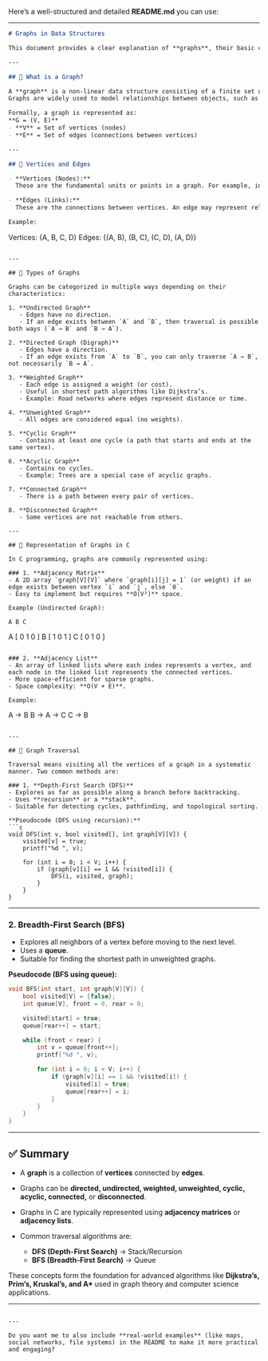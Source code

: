 Here’s a well-structured and detailed **README.md** you can use:

---

```markdown
# Graphs in Data Structures

This document provides a clear explanation of **graphs**, their basic components, common types, representation methods in C, and traversal techniques like **DFS (Depth-First Search)** and **BFS (Breadth-First Search)**.

---

## 📌 What is a Graph?

A **graph** is a non-linear data structure consisting of a finite set of **nodes (or vertices)** and a set of **connections (or edges)** between them.  
Graphs are widely used to model relationships between objects, such as social networks, road maps, communication systems, and computer networks.

Formally, a graph is represented as:  
**G = (V, E)**  
- **V** = Set of vertices (nodes)  
- **E** = Set of edges (connections between vertices)

---

## 📌 Vertices and Edges

- **Vertices (Nodes):**  
  These are the fundamental units or points in a graph. For example, in a social network, each person can be represented as a vertex.

- **Edges (Links):**  
  These are the connections between vertices. An edge may represent relationships (friendship, road connection, etc.) between two vertices.

Example:  
```

Vertices: {A, B, C, D}
Edges: {(A, B), (B, C), (C, D), (A, D)}

```

---

## 📌 Types of Graphs

Graphs can be categorized in multiple ways depending on their characteristics:

1. **Undirected Graph**  
   - Edges have no direction.  
   - If an edge exists between `A` and `B`, then traversal is possible both ways (`A → B` and `B → A`).

2. **Directed Graph (Digraph)**  
   - Edges have a direction.  
   - If an edge exists from `A` to `B`, you can only traverse `A → B`, not necessarily `B → A`.

3. **Weighted Graph**  
   - Each edge is assigned a weight (or cost).  
   - Useful in shortest path algorithms like Dijkstra’s.  
   - Example: Road networks where edges represent distance or time.

4. **Unweighted Graph**  
   - All edges are considered equal (no weights).

5. **Cyclic Graph**  
   - Contains at least one cycle (a path that starts and ends at the same vertex).

6. **Acyclic Graph**  
   - Contains no cycles.  
   - Example: Trees are a special case of acyclic graphs.

7. **Connected Graph**  
   - There is a path between every pair of vertices.

8. **Disconnected Graph**  
   - Some vertices are not reachable from others.

---

## 📌 Representation of Graphs in C

In C programming, graphs are commonly represented using:

### 1. **Adjacency Matrix**
- A 2D array `graph[V][V]` where `graph[i][j] = 1` (or weight) if an edge exists between vertex `i` and `j`, else `0`.
- Easy to implement but requires **O(V²)** space.

Example (Undirected Graph):  
```

```
A B C
```

A \[ 0 1 0 ]
B \[ 1 0 1 ]
C \[ 0 1 0 ]

```

### 2. **Adjacency List**
- An array of linked lists where each index represents a vertex, and each node in the linked list represents the connected vertices.
- More space-efficient for sparse graphs.
- Space complexity: **O(V + E)**.

Example:  
```

A → B
B → A → C
C → B

````

---

## 📌 Graph Traversal

Traversal means visiting all the vertices of a graph in a systematic manner. Two common methods are:

### 1. **Depth-First Search (DFS)**
- Explores as far as possible along a branch before backtracking.
- Uses **recursion** or a **stack**.
- Suitable for detecting cycles, pathfinding, and topological sorting.

**Pseudocode (DFS using recursion):**
```c
void DFS(int v, bool visited[], int graph[V][V]) {
    visited[v] = true;
    printf("%d ", v);

    for (int i = 0; i < V; i++) {
        if (graph[v][i] == 1 && !visited[i]) {
            DFS(i, visited, graph);
        }
    }
}
````

---

### 2. **Breadth-First Search (BFS)**

* Explores all neighbors of a vertex before moving to the next level.
* Uses a **queue**.
* Suitable for finding the shortest path in unweighted graphs.

**Pseudocode (BFS using queue):**

```c
void BFS(int start, int graph[V][V]) {
    bool visited[V] = {false};
    int queue[V], front = 0, rear = 0;

    visited[start] = true;
    queue[rear++] = start;

    while (front < rear) {
        int v = queue[front++];
        printf("%d ", v);

        for (int i = 0; i < V; i++) {
            if (graph[v][i] == 1 && !visited[i]) {
                visited[i] = true;
                queue[rear++] = i;
            }
        }
    }
}
```

---

## ✅ Summary

* A **graph** is a collection of **vertices** connected by **edges**.
* Graphs can be **directed, undirected, weighted, unweighted, cyclic, acyclic, connected,** or **disconnected**.
* Graphs in C are typically represented using **adjacency matrices** or **adjacency lists**.
* Common traversal algorithms are:

  * **DFS (Depth-First Search)** → Stack/Recursion
  * **BFS (Breadth-First Search)** → Queue

These concepts form the foundation for advanced algorithms like **Dijkstra’s, Prim’s, Kruskal’s, and A\*** used in graph theory and computer science applications.

---

```

---

Do you want me to also include **real-world examples** (like maps, social networks, file systems) in the README to make it more practical and engaging?
```

